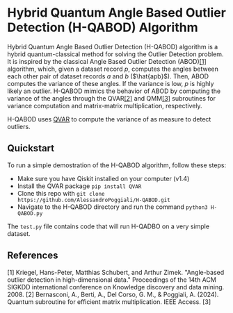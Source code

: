# Hybrid Quantum Angle Based Outlier Detection (H-QABOD) Algorithm

Hybrid Quantum Angle Based Outlier Detection (H-QABOD) algorithm  is a hybrid quantum-classical method for solving the Outlier Detection problem. It is inspired by the classical Angle Based Outlier Detection (ABOD)[[1]](#1) algorithm, which, given a dataset record $p$, computes the angles between each other pair of dataset records $a$ and $b$ ($\hat{apb}$). Then, ABOD computes the variance of these angles. If the variance is low, $p$ is highly likely an outlier. H-QABOD mimics the behavior of ABOD by computing the variance of the angles through the QVAR[[2]](#2) and QMM[[3]](#3) subroutines for variance computation and matrix-matrix multiplication, respectively. 

H-QABOD uses [QVAR](https://github.com/AlessandroPoggiali/QVAR) to compute the variance of as measure to detect outliers.

## Quickstart

To run a simple demostration of the H-QABOD algorithm, follow these steps:
* Make sure you have Qiskit installed on your computer (v1.4)
* Install the QVAR package `pip install QVAR` 
* Clone this repo with `git clone https://github.com/AlessandroPoggiali/H-QABOD.git`
* Navigate to the H-QABOD directory and run the command `python3 H-QABOD.py`

The `test.py` file contains code that will run H-QADBO on a very simple dataset.

## References
<a id="1">[1]</a> 
Kriegel, Hans-Peter, Matthias Schubert, and Arthur Zimek. "Angle-based outlier detection in high-dimensional data." Proceedings of the 14th ACM SIGKDD international conference on Knowledge discovery and data mining. 2008.
<a id="2">[2]</a> 
Bernasconi, A., Berti, A., Del Corso, G. M., & Poggiali, A. (2024). Quantum subroutine for efficient matrix multiplication. IEEE Access.
<a id="3">[3]</a> 
